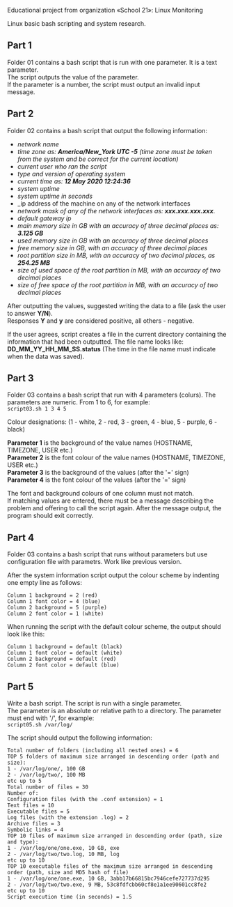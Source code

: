 Educational project from organization «School 21»: Linux Monitoring

Linux basic bash scripting and system research.

## Part 1

Folder 01 contains a bash script that is run with one parameter. It is a text parameter.  
The script outputs the value of the parameter.  
If the parameter is a number, the script must output an invalid input message.

## Part 2

Folder 02 contains a bash script that output the following information:
- _network name_  
- _time zone as: **America/New_York UTC -5** (time zone must be taken from the system and be correct for the current location)_  
- _current user who ran the script_  
- _type and version of operating system_  
- _current time as: **12 May 2020 12:24:36**_  
- _system uptime_  
- _system uptime in seconds_  
- _ip address of the machine on any of the network interfaces  
- _network mask of any of the network interfaces as: **xxx.xxx.xxx.xxx**_.  
- _default gateway ip_  
- _main memory size in GB with an accuracy of three decimal places as: **3.125 GB**_  
- _used memory size in GB with an accuracy of three decimal places_  
- _free memory size in GB, with an accuracy of three decimal places_  
- _root partition size in MB, with an accuracy of two decimal places, as **254.25 MB**_  
- _size of used space of the root partition in MB, with an accuracy of two decimal places_  
- _size of free space of the root partition in MB, with an accuracy of two decimal places_

After outputting the values, suggested writing the data to a file (ask the user to answer **Y/N**).  
Responses **Y** and **y** are considered positive, all others - negative.

If the user agrees, script creates a file in the current directory containing the information that had been outputted.
The file name looks like: **DD_MM_YY_HH_MM_SS.status** (The time in the file name must indicate when the data was saved).

## Part 3

Folder 03 contains a bash script that run with 4 parameters (colurs). The parameters are numeric. From 1 to 6, for example:  
`script03.sh 1 3 4 5`

Colour designations: (1 - white, 2 - red, 3 - green, 4 - blue, 5 - purple, 6 - black)

**Parameter 1** is the background of the value names (HOSTNAME, TIMEZONE, USER etc.)  
**Parameter 2** is the font colour of the value names (HOSTNAME, TIMEZONE, USER etc.)  
**Parameter 3** is the background of the values (after the '=' sign)  
**Parameter 4** is the font colour of the values (after the '=' sign)

The font and background colours of one column must not match.  
If matching values are entered, there must be a message describing the problem and offering to call the script again.
After the message output, the program should exit correctly.

## Part 4
Folder 03 contains a bash script that runs without parameters but use configuration file with parametrs. Work like previous version.

After the system information script output the colour scheme by indenting one empty line as follows:
```
Column 1 background = 2 (red)
Column 1 font color = 4 (blue)
Column 2 background = 5 (purple)
Column 2 font color = 1 (white)
```

When running the script with the default colour scheme, the output should look like this:
```
Column 1 background = default (black)
Column 1 font color = default (white)
Column 2 background = default (red)
Column 2 font color = default (blue)
```

## Part 5
Write a bash script. The script is run with a single parameter.  
The parameter is an absolute or relative path to a directory. The parameter must end with '/', for example:  
`script05.sh /var/log/`

The script should output the following information:

```
Total number of folders (including all nested ones) = 6  
TOP 5 folders of maximum size arranged in descending order (path and size):  
1 - /var/log/one/, 100 GB  
2 - /var/log/two/, 100 MB  
etc up to 5
Total number of files = 30
Number of:  
Configuration files (with the .conf extension) = 1 
Text files = 10  
Executable files = 5
Log files (with the extension .log) = 2  
Archive files = 3  
Symbolic links = 4  
TOP 10 files of maximum size arranged in descending order (path, size and type):  
1 - /var/log/one/one.exe, 10 GB, exe  
2 - /var/log/two/two.log, 10 MB, log  
etc up to 10  
TOP 10 executable files of the maximum size arranged in descending order (path, size and MD5 hash of file)  
1 - /var/log/one/one.exe, 10 GB, 3abb17b66815bc7946cefe727737d295  
2 - /var/log/two/two.exe, 9 MB, 53c8fdfcbb60cf8e1a1ee90601cc8fe2  
etc up to 10  
Script execution time (in seconds) = 1.5
```

